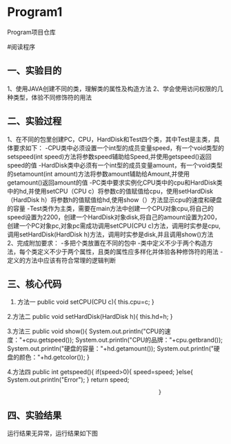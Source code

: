 # Program1
Program项目仓库

#阅读程序

## 一、实验目的
1、使用JAVA创建不同的类，理解类的属性及构造方法
2、学会使用访问权限的几种类型，体验不同修饰符的用法
## 二、实验过程
1、在不同的包里创建PC，CPU，HardDisk和Test四个类，其中Test是主类，具体要求如下：
-CPU类中必须设置一个int型的成员变量speed，有一个void类型的setspeed(int speed)方法将参数speed辅助给Speed,并使用getspeed()返回speed的值
-HardDisk类中必须有一个int型的成员变量amount，有一个void类型的setamount(int amount)方法将参数amount辅助给Amount,并使用getamount()返回amount的值
-PC类中要求实例化CPU类中的cpu和HardDisk类中的hd,并使用setCPU（CPU c）将参数c的值赋值给cpu，使用setHardDisk（HardDisk h）将参数h的值赋值给hd,使用show（）方法显示cpu的速度和硬盘的容量
-Test类作为主类，需要在main方法中创建一个CPU对象cpu,将自己的speed设置为2200，创建一个HardDisk对象disk,将自己的amount设置为200，创建一个PC对象pc,对象pc需成功调用setCPU(CPU c)方法，调用时实参是cpu,调用setHardDisk(HardDisk h)方法，调用时实参是disk,并且调用show()方法
2、完成附加要求：
-多把个类放置在不同的包中
-类中定义不少于两个构造方法，每个类定义不少于两个属性，且类的属性应多样化并体验各种修饰符的用法
-定义的方法中应该有符合常理的逻辑判断
## 三、核心代码
1. 方法一
             public void setCPU(CPU c){
		this.cpu=c;
	    }

2.方法二
                                                   public void setHardDisk(HardDisk h){
		                                         this.hd=h;
	                                         }

3.方法三
                                                  public void show(){
		                                      System.out.println("CPU的速度："+cpu.getspeed());
		                                      System.out.println("CPU的品牌："+cpu.getbrand());
		                                      System.out.println("硬盘的容量："+hd.getamount());
	                                              System.out.println("硬盘的颜色："+hd.getcolor());
	                                        }
	
4.方法四
                                                 public int getspeed(){
		                                         if(speed>0){
			                                   speed=speed;
			                                   }else{
			                          	System.out.println("Error");
			                            }
		                                            return speed;
		
	                                                 }

## 四、实验结果
运行结果无异常，运行结果如下图

  
